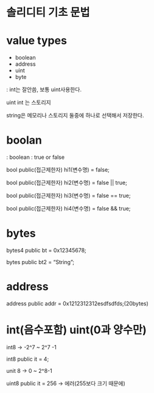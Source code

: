 # 솔리디티 기초 문법

# value types

- boolean
- address
- uint
- byte

: int는 잘안씀, 보통 uint사용한다. 

uint int 는 스토리지

string은 메모리나 스토리지 둘중에 하나로 선택해서 저장한다. 

# boolan

: boolean : true or false

bool public(접근제한자) hi1(변수명) = false;

bool public(접근제한자) hi2(변수명) = false || true;

bool public(접근제한자) hi3(변수명) = false == true;

bool public(접근제한자) hi4(변수명) = false && true;

# bytes

bytes4 public bt = 0x12345678;

bytes public bt2 = “String”;

# address

address public addr = 0x1212312312esdfsdfds;(20bytes)

# int(음수포함) uint(0과 양수만)

int8  → -2^7 ~ 2^7 -1 

int8 public  it =  4;

unit 8  → 0 ~ 2^8-1

uint8 public it = 256 → 에러(255보다 크기 때문에)
